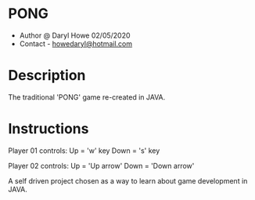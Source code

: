 PONG
=====
 * Author @ Daryl Howe 02/05/2020
 * Contact - howedaryl@hotmail.com


Description
============
The traditional 'PONG' game re-created in JAVA.

Instructions
============ 
Player 01 controls: 
Up = 'w' key
Down = 's' key

Player 02 controls: 
Up = 'Up arrow'
Down = 'Down arrow'

A self driven project chosen as a way to learn about game development in JAVA. 